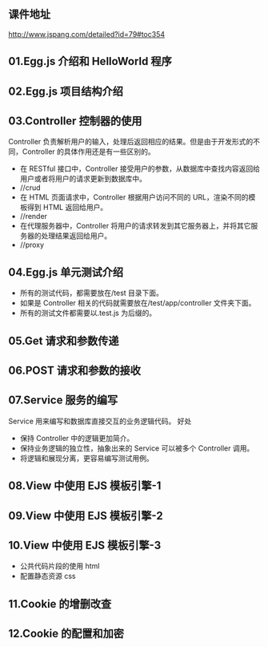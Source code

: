 ## 课件地址

http://www.jspang.com/detailed?id=79#toc354

## 01.Egg.js 介绍和 HelloWorld 程序

## 02.Egg.js 项目结构介绍

## 03.Controller 控制器的使用

Controller 负责解析用户的输入，处理后返回相应的结果。但是由于开发形式的不同，Controller 的具体作用还是有一些区别的。

- 在 RESTful 接口中，Controller 接受用户的参数，从数据库中查找内容返回给用户或者将用户的请求更新到数据库中。
- //crud
- 在 HTML 页面请求中，Controller 根据用户访问不同的 URL，渲染不同的模板得到 HTML 返回给用户。
- //render
- 在代理服务器中，Controller 将用户的请求转发到其它服务器上，并将其它服务器的处理结果返回给用户。
- //proxy

## 04.Egg.js 单元测试介绍

- 所有的测试代码，都需要放在/test 目录下面。
- 如果是 Controller 相关的代码就需要放在/test/app/controller 文件夹下面。
- 所有的测试文件都需要以.test.js 为后缀的。

## 05.Get 请求和参数传递

## 06.POST 请求和参数的接收

## 07.Service 服务的编写

Service 用来编写和数据库直接交互的业务逻辑代码。
好处

- 保持 Controller 中的逻辑更加简介。
- 保持业务逻辑的独立性，抽象出来的 Service 可以被多个 Controller 调用。
- 将逻辑和展现分离，更容易编写测试用例。

## 08.View 中使用 EJS 模板引擎-1

## 09.View 中使用 EJS 模板引擎-2

## 10.View 中使用 EJS 模板引擎-3

- 公共代码片段的使用 html
- 配置静态资源 css

## 11.Cookie 的增删改查

## 12.Cookie 的配置和加密
